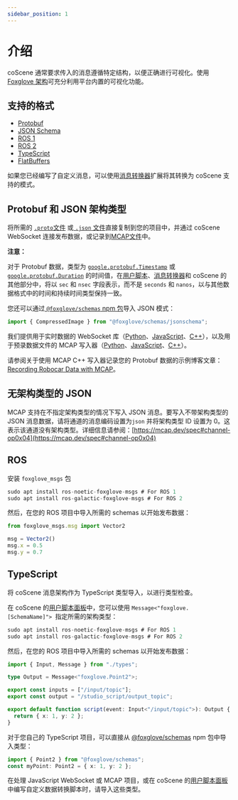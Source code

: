 ```yaml
---
sidebar_position: 1
---
```


# 介绍

 coScene 通常要求传入的消息遵循特定结构，以便正确进行可视化。使用 [Foxglove 架构](https://github.com/foxglove/foxglove-sdk)可充分利用平台内置的可视化功能。

 ## 支持的格式

- [Protobuf](https://github.com/foxglove/foxglove-sdk/tree/main/schemas/proto/foxglove)
- [JSON Schema](https://github.com/foxglove/foxglove-sdk/tree/main/schemas/jsonschema)
- [ROS 1](https://github.com/foxglove/foxglove-sdk/tree/main/schemas/ros1)
- [ROS 2](https://github.com/foxglove/foxglove-sdk/tree/main/schemas/ros2)
- [TypeScript](https://github.com/foxglove/foxglove-sdk/tree/main/typescript/schemas/src/types)
- [FlatBuffers](https://github.com/foxglove/foxglove-sdk/tree/main/schemas/flatbuffer)

如果您已经编写了自定义消息，可以使用[消息转换器](插入文档链接)扩展将其转换为 coScene 支持的模式。

## Protobuf 和 JSON 架构类型

将所需的 [`.proto`文件](https://github.com/foxglove/foxglove-sdk/tree/main/schemas/proto/foxglove) 或[ `.json` 文件](https://github.com/foxglove/foxglove-sdk/tree/main/schemas/jsonschema)直接复制到您的项目中，并通过 coScene WebSocket 连接发布数据，或记录到[MCAP文件](https://mcap.dev/)中。

**注意：** 

对于 Protobuf 数据，类型为 [`google.protobuf.Timestamp`](https://protobuf.dev/reference/protobuf/google.protobuf/#timestamp) 或 [`google.protobuf.Duration`](https://protobuf.dev/reference/protobuf/google.protobuf/#duration) 的时间值，在[用户脚本](插入文档链接)、[消息转换器](插入文档链接)和 coScene 的其他部分中，将以 `sec` 和 `nsec` 字段表示，而不是 `seconds` 和 `nanos`，以与其他数据格式中的时间和持续时间类型保持一致。

您还可以通过[ `@foxglove/schemas` npm 包](https://www.npmjs.com/package/@foxglove/schemas)导入 JSON 模式：
```typescript
import { CompressedImage } from "@foxglove/schemas/jsonschema";
```
我们提供用于实时数据的 WebSocket 库（[Python](https://github.com/foxglove/ws-protocol/tree/main/python)、[JavaScript](https://github.com/foxglove/ws-protocol/tree/main/typescript/ws-protocol-examples)、[C++](https://github.com/foxglove/ws-protocol/tree/main/cpp)），以及用于预录数据文件的 MCAP 写入器（[Python](https://github.com/foxglove/mcap/tree/main/python)、[JavaScript](https://github.com/foxglove/mcap/tree/main/typescript)、[C++](https://github.com/foxglove/mcap/tree/main/cpp)）。

请参阅关于使用 MCAP C++ 写入器记录您的 Protobuf 数据的示例博客文章：[Recording Robocar Data with MCAP](https://foxglove.dev/blog/recording-robocar-data-with-mcap)。

## 无架构类型的 JSON

MCAP 支持在不指定架构类型的情况下写入 JSON 消息。要写入不带架构类型的 JSON 消息数据，请将通道的消息编码设置为`json` 并将架构类型 ID 设置为 0。这表示该通道没有架构类型。详细信息请参阅：[https://mcap.dev/spec#channel-op0x04](https://mcap.dev/spec#channel-op0x04)

## ROS

安装 `foxglove_msgs` 包
```typescript
sudo apt install ros-noetic-foxglove-msgs # For ROS 1
sudo apt install ros-galactic-foxglove-msgs # For ROS 2
```
然后，在您的 ROS 项目中导入所需的 schemas 以开始发布数据：
```typescript
from foxglove_msgs.msg import Vector2

msg = Vector2()
msg.x = 0.5
msg.y = 0.7
```

## TypeScript

将 coScene 消息架构作为 TypeScript 类型导入，以进行类型检查。

在 coScene 的[用户脚本面板](插入文章链接)中，您可以使用 `Message<"foxglove.[SchemaName]"> `指定所需的架构类型：
```typescript
sudo apt install ros-noetic-foxglove-msgs # For ROS 1
sudo apt install ros-galactic-foxglove-msgs # For ROS 2
```
然后，在您的 ROS 项目中导入所需的 schemas 以开始发布数据：
```typescript
import { Input, Message } from "./types";

type Output = Message<"foxglove.Point2">;

export const inputs = ["/input/topic"];
export const output = "/studio_script/output_topic";

export default function script(event: Input<"/input/topic">): Output {
  return { x: 1, y: 2 };
}
```

对于您自己的 TypeScript 项目，可以直接从 [@foxglove/schemas](https://www.npmjs.com/package/@foxglove/schemas) npm 包中导入类型：

```typescript
import { Point2 } from "@foxglove/schemas";
const myPoint: Point2 = { x: 1, y: 2 };
```

在处理 JavaScript WebSocket 或 MCAP 项目，或在 coScene 的[用户脚本面板](插入文章链接)中编写自定义数据转换脚本时，请导入这些类型。
